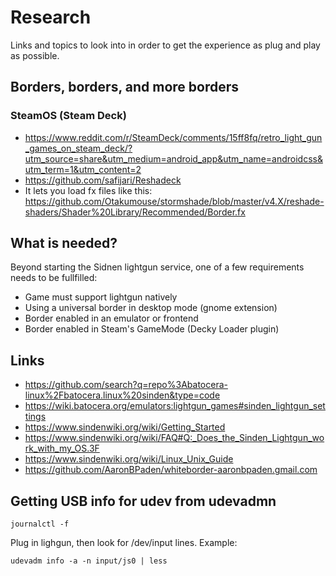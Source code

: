 # Research

Links and topics to look into in order to get the experience as plug and play as possible.

## Borders, borders, and more borders

### SteamOS (Steam Deck)
* https://www.reddit.com/r/SteamDeck/comments/15ff8fq/retro_light_gun_games_on_steam_deck/?utm_source=share&utm_medium=android_app&utm_name=androidcss&utm_term=1&utm_content=2
* https://github.com/safijari/Reshadeck
* It lets you load fx files like this: https://github.com/Otakumouse/stormshade/blob/master/v4.X/reshade-shaders/Shader%20Library/Recommended/Border.fx

## What is needed?

Beyond starting the Sidnen lightgun service, one of a few requirements needs to be fullfilled:
* Game must support lightgun natively
* Using a universal border in desktop mode (gnome extension)
* Border enabled in an emulator or frontend
* Border enabled in Steam's GameMode (Decky Loader plugin)

## Links

* https://github.com/search?q=repo%3Abatocera-linux%2Fbatocera.linux%20sinden&type=code
* https://wiki.batocera.org/emulators:lightgun_games#sinden_lightgun_settings
* https://www.sindenwiki.org/wiki/Getting_Started
* https://www.sindenwiki.org/wiki/FAQ#Q:_Does_the_Sinden_Lightgun_work_with_my_OS.3F
* https://www.sindenwiki.org/wiki/Linux_Unix_Guide
* https://github.com/AaronBPaden/whiteborder-aaronbpaden.gmail.com

## Getting USB info for udev from udevadmn

```
journalctl -f
```

Plug in lighgun, then look for /dev/input lines. Example:
```
udevadm info -a -n input/js0 | less
```
